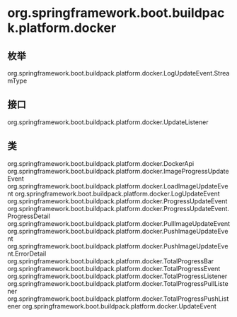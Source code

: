 # org.springframework.boot.buildpack.platform.docker

## 枚举

org.springframework.boot.buildpack.platform.docker.LogUpdateEvent.StreamType

## 接口

org.springframework.boot.buildpack.platform.docker.UpdateListener<E extends UpdateEvent>

## 类

org.springframework.boot.buildpack.platform.docker.DockerApi
org.springframework.boot.buildpack.platform.docker.ImageProgressUpdateEvent
org.springframework.boot.buildpack.platform.docker.LoadImageUpdateEvent
org.springframework.boot.buildpack.platform.docker.LogUpdateEvent
org.springframework.boot.buildpack.platform.docker.ProgressUpdateEvent
org.springframework.boot.buildpack.platform.docker.ProgressUpdateEvent.ProgressDetail
org.springframework.boot.buildpack.platform.docker.PullImageUpdateEvent
org.springframework.boot.buildpack.platform.docker.PushImageUpdateEvent
org.springframework.boot.buildpack.platform.docker.PushImageUpdateEvent.ErrorDetail
org.springframework.boot.buildpack.platform.docker.TotalProgressBar
org.springframework.boot.buildpack.platform.docker.TotalProgressEvent
org.springframework.boot.buildpack.platform.docker.TotalProgressListener<E extends ImageProgressUpdateEvent>
org.springframework.boot.buildpack.platform.docker.TotalProgressPullListener
org.springframework.boot.buildpack.platform.docker.TotalProgressPushListener
org.springframework.boot.buildpack.platform.docker.UpdateEvent




